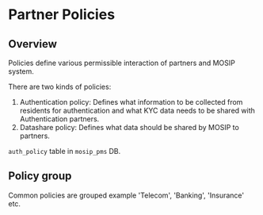 # Partner Policies

## Overview

Policies define various permissible interaction of partners and MOSIP system.

There are two kinds of policies:
1. Authentication policy: Defines what information to be collected from residents for authentication and what KYC data needs to be shared with Authentication partners.
1. Datashare policy: Defines what data should be shared by MOSIP to partners. 

`auth_policy` table in `mosip_pms` DB.

## Policy group
Common policies are grouped example 'Telecom', 'Banking', 'Insurance' etc. 









